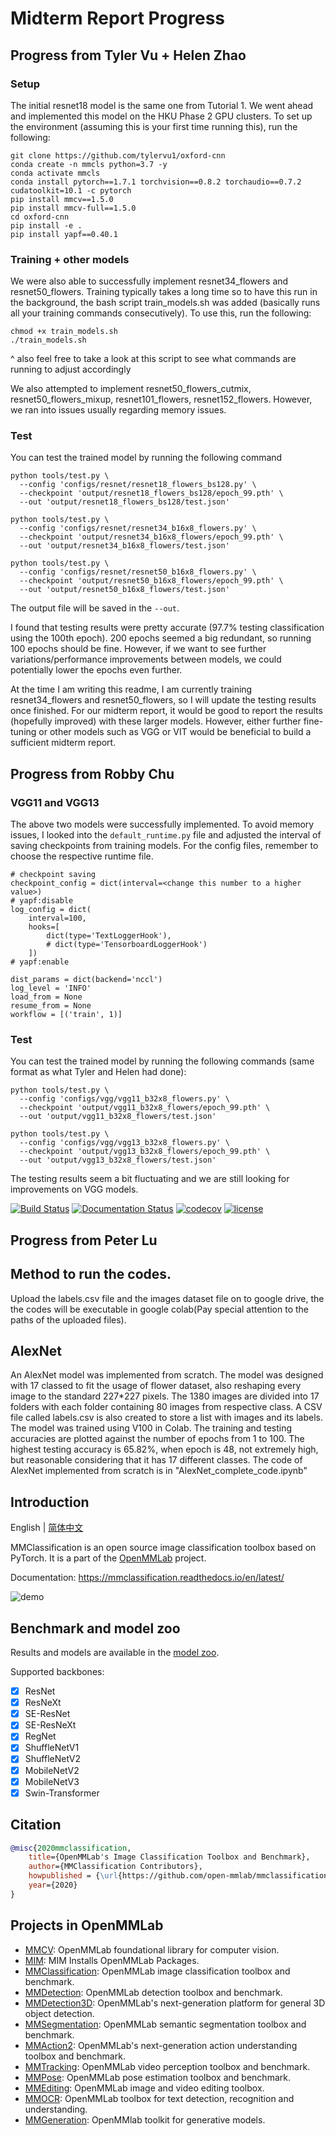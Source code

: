 # Midterm Report Progress
## Progress from Tyler Vu + Helen Zhao
### Setup
The initial resnet18 model is the same one from Tutorial 1. We went ahead and implemented this model on the HKU Phase 2
GPU clusters. To set up the environment (assuming this is your first time running this), run the following:
```shell
git clone https://github.com/tylervu1/oxford-cnn
conda create -n mmcls python=3.7 -y
conda activate mmcls
conda install pytorch==1.7.1 torchvision==0.8.2 torchaudio==0.7.2 cudatoolkit=10.1 -c pytorch
pip install mmcv==1.5.0
pip install mmcv-full==1.5.0
cd oxford-cnn
pip install -e .
pip install yapf==0.40.1
```

### Training + other models
We were also able to successfully implement resnet34_flowers and resnet50_flowers. Training typically takes a long time so to have this run in the background, the bash script train_models.sh was added (basically runs all your training commands consecutively). To use this, run the following:

```shell
chmod +x train_models.sh
./train_models.sh
```

^ also feel free to take a look at this script to see what commands are running to adjust accordingly

We also attempted to implement resnet50_flowers_cutmix, resnet50_flowers_mixup, resnet101_flowers, resnet152_flowers. However, we ran into issues usually regarding memory issues.

### Test 
You can test the trained model by running the following command
```shell
python tools/test.py \
  --config 'configs/resnet/resnet18_flowers_bs128.py' \
  --checkpoint 'output/resnet18_flowers_bs128/epoch_99.pth' \
  --out 'output/resnet18_flowers_bs128/test.json'

python tools/test.py \
  --config 'configs/resnet/resnet34_b16x8_flowers.py' \
  --checkpoint 'output/resnet34_b16x8_flowers/epoch_99.pth' \
  --out 'output/resnet34_b16x8_flowers/test.json'

python tools/test.py \
  --config 'configs/resnet/resnet50_b16x8_flowers.py' \
  --checkpoint 'output/resnet50_b16x8_flowers/epoch_99.pth' \
  --out 'output/resnet50_b16x8_flowers/test.json'

```
The output file will be saved in the ```--out```.

I found that testing results were pretty accurate (97.7% testing classification using the 100th epoch). 200 epochs seemed a big redundant, so running 100 epochs should be fine. However, if we want to see further variations/performance improvements between models, we could potentially lower the epochs even further.

At the time I am writing this readme, I am currently training resnet34_flowers and resnet50_flowers, so I will update the testing results once finished. For our midterm report, it would be good to report the results (hopefully improved) with these larger models. However, either further fine-tuning or other models such as VGG or VIT would be beneficial to build a sufficient midterm report.

## Progress from Robby Chu

### VGG11 and  VGG13
The above two models were successfully implemented. To avoid memory issues, I looked into the ```default_runtime.py``` file and adjusted the interval of saving checkpoints from training models. For the config files, remember to choose the respective runtime file.
```shell
# checkpoint saving
checkpoint_config = dict(interval=<change this number to a higher value>)
# yapf:disable
log_config = dict(
    interval=100,
    hooks=[
        dict(type='TextLoggerHook'),
        # dict(type='TensorboardLoggerHook')
    ])
# yapf:enable

dist_params = dict(backend='nccl')
log_level = 'INFO'
load_from = None
resume_from = None
workflow = [('train', 1)]
```

### Test 
You can test the trained model by running the following commands (same format as what Tyler and Helen had done):
```shell
python tools/test.py \
  --config 'configs/vgg/vgg11_b32x8_flowers.py' \
  --checkpoint 'output/vgg11_b32x8_flowers/epoch_99.pth' \
  --out 'output/vgg11_b32x8_flowers/test.json'

python tools/test.py \
  --config 'configs/vgg/vgg13_b32x8_flowers.py' \
  --checkpoint 'output/vgg13_b32x8_flowers/epoch_99.pth' \
  --out 'output/vgg13_b32x8_flowers/test.json'
```
The testing results seem a bit fluctuating and we are still looking for improvements on VGG models.


[![Build Status](https://github.com/open-mmlab/mmclassification/workflows/build/badge.svg)](https://github.com/open-mmlab/mmclassification/actions)
[![Documentation Status](https://readthedocs.org/projects/mmclassification/badge/?version=latest)](https://mmclassification.readthedocs.io/en/latest/?badge=latest)
[![codecov](https://codecov.io/gh/open-mmlab/mmclassification/branch/master/graph/badge.svg)](https://codecov.io/gh/open-mmlab/mmclassification)
[![license](https://img.shields.io/github/license/open-mmlab/mmclassification.svg)](https://github.com/open-mmlab/mmclassification/blob/master/LICENSE)

## Progress from Peter Lu

## Method to run the codes.
Upload the labels.csv file and the images dataset file on to google drive, the the codes will be executable in google colab(Pay special attention to the paths of the uploaded files).


## AlexNet

An AlexNet model was implemented from scratch. The model was designed with 17 classed to fit the usage of flower dataset, also reshaping every image to the standard 227*227 pixels. The 1380 images are divided into 17 folders with each folder containing 80 images from respective class. A CSV file called labels.csv is also created to store a list with images and its labels. The model was trained using V100 in Colab. The training and testing accuracies are plotted against the number of epochs from 1 to 100. The highest testing accuracy is 65.82%, when epoch is 48, not extremely high, but reasonable considering that it has 17 different classes. The code of AlexNet implemented from scratch is in "AlexNet_complete_code.ipynb"

## Introduction

English | [简体中文](/README_zh-CN.md)

MMClassification is an open source image classification toolbox based on PyTorch. It is
a part of the [OpenMMLab](https://openmmlab.com/) project.

Documentation: https://mmclassification.readthedocs.io/en/latest/

![demo](https://user-images.githubusercontent.com/9102141/87268895-3e0d0780-c4fe-11ea-849e-6140b7e0d4de.gif)

## Benchmark and model zoo

Results and models are available in the [model zoo](docs/model_zoo.md).

Supported backbones:

- [x] ResNet
- [x] ResNeXt
- [x] SE-ResNet
- [x] SE-ResNeXt
- [x] RegNet
- [x] ShuffleNetV1
- [x] ShuffleNetV2
- [x] MobileNetV2
- [x] MobileNetV3
- [x] Swin-Transformer

## Citation

```BibTeX
@misc{2020mmclassification,
    title={OpenMMLab's Image Classification Toolbox and Benchmark},
    author={MMClassification Contributors},
    howpublished = {\url{https://github.com/open-mmlab/mmclassification}},
    year={2020}
}
```

## Projects in OpenMMLab

- [MMCV](https://github.com/open-mmlab/mmcv): OpenMMLab foundational library for computer vision.
- [MIM](https://github.com/open-mmlab/mim): MIM Installs OpenMMLab Packages.
- [MMClassification](https://github.com/open-mmlab/mmclassification): OpenMMLab image classification toolbox and benchmark.
- [MMDetection](https://github.com/open-mmlab/mmdetection): OpenMMLab detection toolbox and benchmark.
- [MMDetection3D](https://github.com/open-mmlab/mmdetection3d): OpenMMLab's next-generation platform for general 3D object detection.
- [MMSegmentation](https://github.com/open-mmlab/mmsegmentation): OpenMMLab semantic segmentation toolbox and benchmark.
- [MMAction2](https://github.com/open-mmlab/mmaction2): OpenMMLab's next-generation action understanding toolbox and benchmark.
- [MMTracking](https://github.com/open-mmlab/mmtracking): OpenMMLab video perception toolbox and benchmark.
- [MMPose](https://github.com/open-mmlab/mmpose): OpenMMLab pose estimation toolbox and benchmark.
- [MMEditing](https://github.com/open-mmlab/mmediting): OpenMMLab image and video editing toolbox.
- [MMOCR](https://github.com/open-mmlab/mmocr): OpenMMLab toolbox for text detection, recognition and understanding.
- [MMGeneration](https://github.com/open-mmlab/mmgeneration): OpenMMlab toolkit for generative models.
